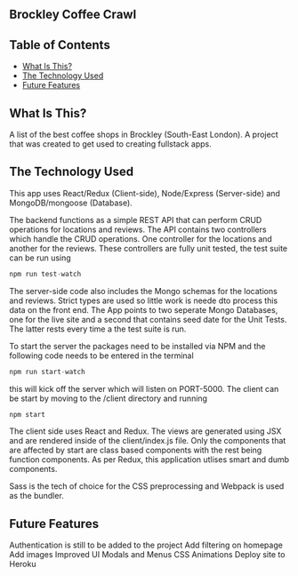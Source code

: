 ## Brockley Coffee Crawl

## Table of Contents

- [What Is This?](#what-is-this)
- [The Technology Used](#the-technology-used)
- [Future Features](#future-features)

## What Is This?

A list of the best coffee shops in Brockley (South-East London). A project that was created to get used to creating fullstack apps.

## The Technology Used

This app uses React/Redux (Client-side), Node/Express (Server-side) and MongoDB/mongoose (Database).

The backend functions as a simple REST API that can perform CRUD operations for locations and reviews.
The API contains two controllers which handle the CRUD operations. One controller for the locations and another for the reviews.
These controllers are fully unit tested, the test suite can be run using

```javascript
npm run test-watch
```

The server-side code also includes the Mongo schemas for the locations and reviews. Strict types are used so little work is neede dto process this data on the front end.
The App points to two seperate Mongo Databases, one for the live site and a second that contains seed date for the Unit Tests. The latter rests every time a the test suite is run.

To start the server the packages need to be installed via NPM and the following code needs to be entered in the terminal

```javascript
npm run start-watch
```

this will kick off the server which will listen on PORT-5000. The client can be start by moving to the /client directory and running

```javascript
npm start
```

The client side uses React and Redux. The views are generated using JSX and are rendered inside of the client/index.js file.
Only the components that are affected by start are class based components with the rest being function components.
As per Redux, this application utlises smart and dumb components.

Sass is the tech of choice for the CSS preprocessing and Webpack is used as the bundler.

## Future Features

Authentication is still to be added to the project
Add filtering on homepage
Add images
Improved UI
Modals and Menus
CSS Animations
Deploy site to Heroku
